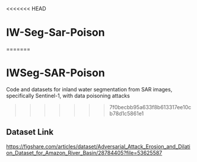 <<<<<<< HEAD
# IW-Seg-Sar-Poison
=======
# IWSeg-SAR-Poison
Code and datasets for inland water segmentation from SAR images, specifically Sentinel-1, with data poisoning attacks
>>>>>>> 7f0becbb95a633f8b613317ee10cb78d1c5861e1

## Dataset Link
https://figshare.com/articles/dataset/Adversarial_Attack_Erosion_and_Dilation_Dataset_for_Amazon_River_Basin/28784405?file=53625587